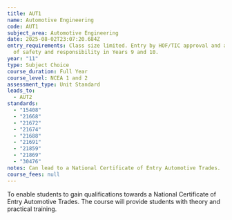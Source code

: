 ```yaml
---
title: AUT1
name: Automotive Engineering
code: AUT1
subject_area: Automotive Engineering
date: 2025-08-02T23:07:20.684Z
entry_requirements: Class size limited. Entry by HOF/TIC approval and a record
  of safety and responsibility in Years 9 and 10.
year: "11"
type: Subject Choice
course_duration: Full Year
course_level: NCEA 1 and 2
assessment_type: Unit Standard
leads_to:
  - AUT2
standards:
  - "15408"
  - "21668"
  - "21672"
  - "21674"
  - "21688"
  - "21691"
  - "21859"
  - "21869"
  - "30476"
notes: Can lead to a National Certificate of Entry Automotive Trades.
course_fees: null
---
```

To enable students to gain qualifications towards a National Certificate of Entry Automotive Trades. The course will provide students with theory and practical training.
